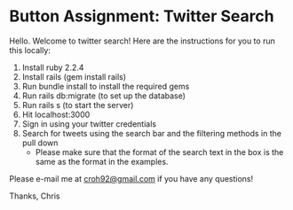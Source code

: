 # Button Assignment: Twitter Search

Hello. Welcome to twitter search! Here are the instructions for you to run this locally:

1. Install ruby 2.2.4
2. Install rails (gem install rails)
3. Run bundle install to install the required gems
4. Run rails db:migrate (to set up the database)
5. Run rails s (to start the server)
6. Hit localhost:3000
7. Sign in using your twitter credentials
8. Search for tweets using the search bar and the filtering methods in the pull down
	- Please make sure that the format of the search text in the box is the same as the format in the examples.

Please e-mail me at croh92@gmail.com if you have any questions!

Thanks,
Chris

